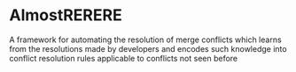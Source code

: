 # AlmostRERERE
A framework for automating the resolution of merge conflicts which learns from the resolutions made by developers and encodes such knowledge into conflict resolution rules applicable to conflicts not seen before
